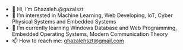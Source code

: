 - 👋 Hi, I’m Ghazaleh.@gazalszt
- 👀 I’m interested in Machine Learning, Web Developing, IoT, Cyber Physical Systems and Embedded Systems
- 🌱 I’m currently learning Windows Database and Web Programming, Embedded Operating Systems, Modern Communication Theory
- 📫 How to reach me: ghazalehszt@gmail.com

<!---
gazalszt/gazalszt is a ✨ special ✨ repository because its `README.md` (this file) appears on your GitHub profile.
You can click the Preview link to take a look at your changes.
--->
